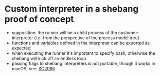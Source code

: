 # Custom interpreter in a shebang proof of concept

- supposition: the runner will be a child process of the customer-interpreter 
  (i.e. from the perspective of the process model tree)
- functions and variables defined in the interpreter can be exported as expected
- when executing the runner it's important to specify bash, otherwise the shebang 
  will kick off an endless loop
- passing flags to shebang interpreters is not portable, though it works in macOS; 
  see: [SC2096](https://github.com/koalaman/shellcheck/wiki/Sc2096)

